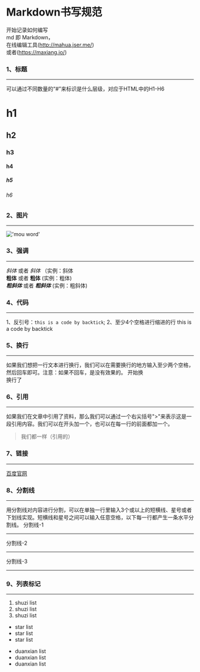 # Markdown书写规范

开始记录如何编写  
md 即 Markdown，  
在线编辑工具(http://mahua.jser.me/)  
或者(https://maxiang.io/)

### 1、标题
---
可以通过不同数量的“#”来标识是什么层级，对应于HTML中的H1-H6
# h1  

## h2  

### h3  
#### h4  
##### h5  
###### h6  

### 2、图片
---
!['mou word'](http://p1.so.qhimgs1.com/bdr/_240_/t014805cb5b54138e01.jpg)

### 3、强调
---
*斜体* 或者 _斜体_ （实例：斜体  
**粗体** 或者 __粗体__ (实例：粗体)  
***粗斜体*** 或者 ___粗斜体___ (实例：粗斜体)

### 4、代码
---
1、反引号：`this is a code by backtick`;
2、至少4个空格进行缩进的行
    this is a code by backtick  
### 5、换行
---
如果我们想把一行文本进行换行，我们可以在需要换行的地方输入至少两个空格，然后回车即可。注意：如果不回车，是没有效果的。
开始换   
换行了

### 6、引用
---
如果我们在文章中引用了资料，那么我们可以通过一个右尖括号">"来表示这是一段引用内容。我们可以在开头加一个，也可以在每一行的前面都加一个。
>我们都一样（引用的）

### 7、链接
---
[百度官网](http://www.baidu.com)

### 8、分割线
---
用分割线对内容进行分割，可以在单独一行里输入3个或以上的短横线、星号或者下划线实现。短横线和星号之间可以输入任意空格，以下每一行都产生一条水平分割线。
分割线-1  

  ---
分割线-2
***  
分割线-3
___  

### 9、列表标记
---
1. shuzi list
2. shuzi list
3. shuzi list  


* star list
* star list
* star list  
  

- duanxian list
- duanxian list
- duanxian list










